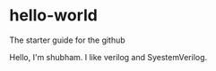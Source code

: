 # hello-world
The starter guide for the github

Hello,
I'm shubham. I like verilog and SyestemVerilog. 
